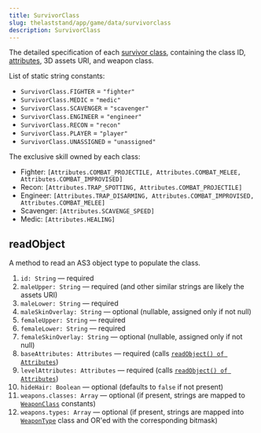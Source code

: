 ```yaml
---
title: SurvivorClass
slug: thelaststand/app/game/data/survivorclass
description: SurvivorClass
---
```


The detailed specification of each [survivor class](/thelaststand/app/game/data/survivorclass), containing the class ID, [attributes](/thelaststand/app/game/data/attributes), 3D assets URI, and weapon class.

List of static string constants:

- `SurvivorClass.FIGHTER` = `"fighter"`
- `SurvivorClass.MEDIC` = `"medic"`
- `SurvivorClass.SCAVENGER` = `"scavenger"`
- `SurvivorClass.ENGINEER` = `"engineer"`
- `SurvivorClass.RECON` = `"recon"`
- `SurvivorClass.PLAYER` = `"player"`
- `SurvivorClass.UNASSIGNED` = `"unassigned"`

The exclusive skill owned by each class:

- Fighter: `[Attributes.COMBAT_PROJECTILE, Attributes.COMBAT_MELEE, Attributes.COMBAT_IMPROVISED]`
- Recon: `[Attributes.TRAP_SPOTTING, Attributes.COMBAT_PROJECTILE]`
- Engineer: `[Attributes.TRAP_DISARMING, Attributes.COMBAT_IMPROVISED, Attributes.COMBAT_MELEE]`
- Scavenger: `[Attributes.SCAVENGE_SPEED]`
- Medic: `[Attributes.HEALING]`

## readObject

A method to read an AS3 object type to populate the class.

1. `id: String` — required
2. `maleUpper: String` — required (and other similar strings are likely the assets URI)
3. `maleLower: String` — required
4. `maleSkinOverlay: String` — optional (nullable, assigned only if not null)
5. `femaleUpper: String` — required
6. `femaleLower: String` — required
7. `femaleSkinOverlay: String` — optional (nullable, assigned only if not null)
8. `baseAttributes: Attributes` — required (calls [`readObject() of Attributes`](/thelaststand/app/game/data/attributes#readobject))
9. `levelAttributes: Attributes` — required (calls [`readObject() of Attributes`](/thelaststand/app/game/data/attributes#readobject))
10. `hideHair: Boolean` — optional (defaults to `false` if not present)
11. `weapons.classes: Array` — optional (if present, strings are mapped to [`WeaponClass`](/thelaststand/app/game/data/weaponclass) constants)
12. `weapons.types: Array` — optional (if present, strings are mapped into [`WeaponType`](/thelaststand/app/game/data/weapontype) class and OR'ed with the corresponding bitmask)
